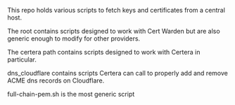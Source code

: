This repo holds various scripts to fetch keys and certificates
from a central host.

The root contains scripts designed to work with Cert Warden
but are also generic enough to modify for other providers.

The certera path contains scripts designed to work with
Certera in particular.

dns_cloudflare contains scripts Certera can call to properly
add and remove ACME dns records on Cloudflare.

full-chain-pem.sh is the most generic script
